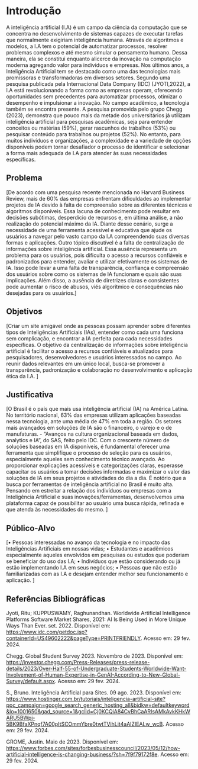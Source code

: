 # Introdução


A inteligência artificial (I.A) é um campo da ciência da computação que se concentra no desenvolvimento de sistemas capazes de executar tarefas que normalmente exigiriam inteligência humana. Através de algoritmos e modelos, a I.A tem o potencial de automatizar processos, resolver problemas complexos e até mesmo simular o pensamento humano.
Dessa maneira, ela se constitui enquanto alicerce da inovação na computação moderna agregando valor para indivíduos e empresas. 
Nos últimos anos, a Inteligência Artificial tem se destacado como uma das tecnologias mais promissoras e transformadoras em diversos setores. Segundo uma pesquisa publicada pela Internacional Data Company (IDC) (JYOTI,2022), a I.A está revolucionando a forma como as empresas operam, oferecendo oportunidades sem precedentes para automatizar processos, otimizar o desempenho e impulsionar a inovação. No campo acadêmico, a tecnologia também se encontra presente. A pesquisa promovida pelo grupo Chegg (2023), demonstra que pouco mais da metade dos universitários já utilizam inteligência artificial para pesquisas acadêmicas, seja para entender conceitos ou matérias (59%), gerar rascunhos de trabalhos (53%) ou pesquisar conteúdo para trabalhos ou projetos (52%).
No entanto, para muitos indivíduos e organizações, a complexidade e a variedade de opções disponíveis podem tornar desafiador o processo de identificar e selecionar a forma mais adequada de I.A para atender às suas necessidades específicas. 

## Problema
[De acordo com uma pesquisa recente mencionada no Harvard Business Review, mais de 60% das empresas enfrentam dificuldades ao implementar projetos de IA devido à falta de compreensão sobre as diferentes técnicas e algoritmos disponíveis. Essa lacuna de conhecimento pode resultar em decisões subótimas, desperdício de recursos e, em última análise, a não realização do potencial máximo da IA. Diante desse cenário, surge a necessidade de uma ferramenta acessível e educativa que ajude os usuários a navegar pelo vasto campo da I.A compreendendo suas diversas formas e aplicações. Outro tópico discutível é a falta de centralização de informações sobre inteligência artificial. Essa ausência representa um problema para os usuários, pois dificulta o acesso a recursos confiáveis e padronizados para entender, avaliar e utilizar efetivamente os sistemas de IA. Isso pode levar a uma falta de transparência, confiança e compreensão dos usuários sobre como os sistemas de IA funcionam e quais são suas implicações. Além disso, a ausência de diretrizes claras e consistentes pode aumentar o risco de abusos, viés algorítmico e consequências não desejadas para os usuários.]




## Objetivos

[Criar um site amigável onde as pessoas possam aprender sobre diferentes tipos de Inteligências Artificiais (IAs), entender como cada uma funciona sem complicação, e encontrar a IA perfeita para cada necessidades específicas.
O objetivo da centralização de informações sobre inteligência artificial é facilitar o acesso a recursos confiáveis e atualizados para pesquisadores, desenvolvedores e usuários interessados no campo. Ao reunir dados relevantes em um único local, busca-se promover a transparência, padronização e colaboração no desenvolvimento e aplicação ética da I.A.
]
 


## Justificativa

[O Brasil é o país que mais usa inteligência artificial (IA) na América Latina. No território nacional, 63% das empresas utilizam aplicações baseadas nessa tecnologia, ante uma média de 47% em toda a região. Os setores mais avançados em soluções de IA são o financeiro, o varejo e o de manufaturas. - “Avanços na cultura organizacional baseada em dados, analytics e IA”, do SAS, feito pelo IDC.
Com o crescente número de soluções baseadas em IA disponíveis, é fundamental oferecer uma ferramenta que simplifique o processo de seleção para os usuários, especialmente aqueles sem conhecimento técnico avançado. Ao proporcionar explicações acessíveis e categorizações claras, esperasse capacitar os usuários a tomar decisões informadas e maximizar o valor das soluções de IA em seus projetos e atividades do dia a dia. 
É notório que a busca por ferramentas de inteligência artificial no Brasil é muito alta. Pensando em estreitar a relação dos indivíduos ou empresas com a Inteligência Artificial e suas inovações/ferramentas, desenvolvemos uma plataforma capaz de possibilitar ao usuário uma busca rápida, refinada e que atenda às necessidades do mesmo.
]



## Público-Alvo

[•	Pessoas interessadas no avanço da tecnologia e no impacto das Inteligências Artificiais em nossas vidas;
•	Estudantes e acadêmicos especialmente aqueles envolvidos em pesquisas ou estudos que poderiam se beneficiar do uso das I.A;
•	Indivíduos que estão considerando ou já estão implementando I.A em seus negócios;
•	Pessoas que não estão familiarizadas com as I.A e desejam entender melhor seu funcionamento e aplicação.
]

## Referências Bibliográficas

Jyoti, Ritu; KUPPUSWAMY, Raghunandhan. Worldwide Artificial Intelligence Platforms Software Market Shares, 2021: AI Is Being Used in More Unique Ways Than Ever. set. 2022. Disponível em: <https://www.idc.com/getdoc.jsp?containerId=US49602222&pageType=PRINTFRIENDLY>. Acesso em: 29 fev. 2024.

Chegg. Global Student Survey 2023. Novembro de 2023. Disponível em: <https://investor.chegg.com/Press-Releases/press-release-details/2023/Over-Half-55-of-Undergraduate-Students-Worldwide-Want-Involvement-of-Human-Expertise-in-GenAI-According-to-New-Global-Survey/default.aspx>. Acesso em: 29 fev. 2024.

S., Bruno. Inteligência Artificial para Sites. 09 ago. 2023. Disponível em: <https://www.hostinger.com.br/tutoriais/inteligencia-artificial-site?ppc_campaign=google_search_generic_hosting_all&bidkw=defaultkeyword&lo=1001650&gad_source=1&gclid=Cj0KCQiA84CvBhCaARIsAMkAvkKHkWARU5BWpj-5BK9BfaXPnqf7A00pItSCOmmYbre0twtTVihLit4aAlZIEALw_wcB>. Acesso em: 29 fev. 2024.

GROME, Justin. Maio de 2023. Disponível em: <https://www.forbes.com/sites/forbesbusinesscouncil/2023/05/12/how-artificial-intelligence-is-changing-business/?sh=7f9f79172f8e>. Acesso em: 29 fev. 2024.
